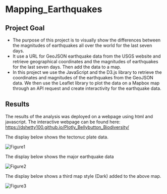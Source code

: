 # Mapping_Earthquakes

## Project Goal
- The purpose of this project is to visually show the differences between the magnitudes of 
  earthquakes all over the world for the last seven days.
- It use a URL for GeoJSON earthquake data from the USGS website and retrieve geographical coordinates 
  and the magnitudes of earthquakes for the last seven days. Then add the data to a map.
- In this project we use the JavaScript and the D3.js library to retrieve the coordinates and magnitudes of the 
  earthquakes from the GeoJSON data. We then use the Leaflet library to plot the data on a Mapbox map through an 
  API request and create interactivity for the earthquake data.


## Results
The results of the analysis was deployed on a webpage using html and javascript. The interactive webpage can be found here: https://dshetty100.github.io/Plotly_Bellybutton_Biodiversity/

The display below shows the tectonuc plate data.

![Figure1](/Images/bellybutton_dashboard.png)

The display below shows the major earthquake data

![Figure2](/Images/bellybutton_dashboard.png)

The display below shows a third map style (Dark) added to the above map.

![Figure3](/Images/bellybutton_dashboard.png)
